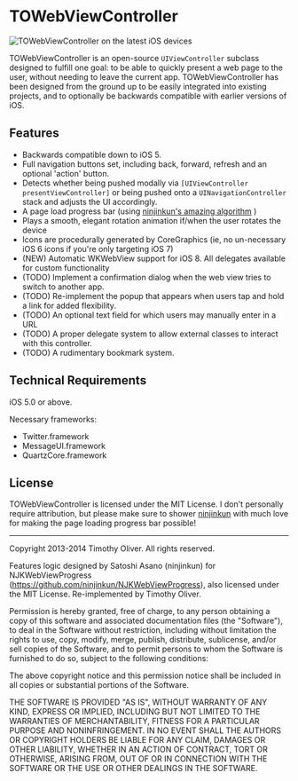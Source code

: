 # TOWebViewController

<img src="https://raw.github.com/TimOliver/TOWebViewController/master/Screenshots/TOWebViewController.jpg" alt="TOWebViewController on the latest iOS devices" style="max-width:730px;" />

TOWebViewController is an open-source `UIViewController` subclass designed to fulfill one goal: to be able to quickly present a web page to the user, without needing to leave the current app. TOWebViewController has been designed from the ground up to be easily integrated into existing projects, and to optionally be backwards compatible with earlier versions of iOS.

## Features
* Backwards compatible down to iOS 5.
* Full navigation buttons set, including back, forward, refresh and an optional 'action' button.
* Detects whether being pushed modally via `[UIViewController presentViewController]` or being pushed onto a `UINavigationController` stack and adjusts the UI accordingly.
*  A page load progress bar  (using [ninjinkun's amazing algorithm](https://github.com/ninjinkun/NJKWebViewProgress) )
* Plays a smooth, elegant rotation animation if/when the user rotates the device
* Icons are procedurally generated by CoreGraphics (ie, no un-necessary iOS 6 icons if you're only targeting iOS 7)
* (NEW) Automatic WKWebView support for iOS 8. All delegates available for custom functionality
* (TODO) Implement a confirmation dialog when the web view tries to switch to another app.
* (TODO) Re-implement the popup that appears when users tap and hold a link for added flexibility.  
* (TODO) An optional text field for which users may manually enter in a URL
* (TODO) A proper delegate system to allow external classes to interact with this controller.
* (TODO) A rudimentary bookmark system.

## Technical Requirements
iOS 5.0 or above.

Necessary frameworks:
* Twitter.framework
* MessageUI.framework
* QuartzCore.framework

## License

TOWebViewController is licensed under the MIT License. I don't personally require attribution, but please make sure 
to shower [ninjinkun](https://github.com/ninjinkun) with much love for making the page loading progress bar possible!

- - -

Copyright 2013-2014 Timothy Oliver. All rights reserved.

Features logic designed by Satoshi Asano (ninjinkun) for NJKWebViewProgress 
(https://github.com/ninjinkun/NJKWebViewProgress), also licensed under the MIT License. 
Re-implemented by Timothy Oliver.

Permission is hereby granted, free of charge, to any person obtaining a copy
of this software and associated documentation files (the "Software"), to
deal in the Software without restriction, including without limitation the
rights to use, copy, modify, merge, publish, distribute, sublicense, and/or
sell copies of the Software, and to permit persons to whom the Software is
furnished to do so, subject to the following conditions:

The above copyright notice and this permission notice shall be included in
all copies or substantial portions of the Software.

THE SOFTWARE IS PROVIDED "AS IS", WITHOUT WARRANTY OF ANY KIND, EXPRESS
OR IMPLIED, INCLUDING BUT NOT LIMITED TO THE WARRANTIES OF MERCHANTABILITY,
FITNESS FOR A PARTICULAR PURPOSE AND NONINFRINGEMENT. IN NO EVENT SHALL THE
AUTHORS OR COPYRIGHT HOLDERS BE LIABLE FOR ANY CLAIM, DAMAGES OR OTHER LIABILITY,
WHETHER IN AN ACTION OF CONTRACT, TORT OR OTHERWISE, ARISING FROM, OUT OF OR
IN CONNECTION WITH THE SOFTWARE OR THE USE OR OTHER DEALINGS IN THE SOFTWARE.